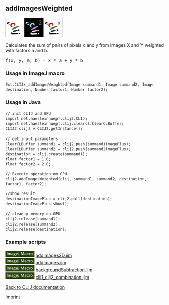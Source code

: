 ## addImagesWeighted
<img src="images/mini_clij1_logo.png"/><img src="images/mini_clij2_logo.png"/><img src="images/mini_clijx_logo.png"/>

Calculates the sum of pairs of pixels x and y from images X and Y weighted with factors a and b.

<pre>f(x, y, a, b) = x * a + y * b</pre>

### Usage in ImageJ macro
```
Ext.CLIJx_addImagesWeighted(Image summand1, Image summand2, Image destination, Number factor1, Number factor2);
```


### Usage in Java
```
// init CLIJ and GPU
import net.haesleinhuepf.clij2.CLIJ;
import net.haesleinhuepf.clij.clearcl.ClearCLBuffer;
CLIJ2 clij2 = CLIJ2.getInstance();

// get input parameters
ClearCLBuffer summand1 = clij2.push(summand1ImagePlus);
ClearCLBuffer summand2 = clij2.push(summand2ImagePlus);
destination = clij.create(summand1);
float factor1 = 1.0;
float factor2 = 2.0;
```

```
// Execute operation on GPU
clij2.addImagesWeighted(clij, summand1, summand2, destination, factor1, factor2);
```

```
//show result
destinationImagePlus = clij2.pull(destination);
destinationImagePlus.show();

// cleanup memory on GPU
clij2.release(summand1);
clij2.release(summand2);
clij2.release(destination);
```




### Example scripts
<a href="https://github.com/clij/clij2-docs/blob/master/src/main/macro/"><img src="images/language_macro.png" height="20"/></a> [addImages3D.ijm](https://github.com/clij/clij2-docs/blob/master/src/main/macro/addImages3D.ijm)  
<a href="https://github.com/clij/clij2-docs/blob/master/src/main/macro/"><img src="images/language_macro.png" height="20"/></a> [addImages.ijm](https://github.com/clij/clij2-docs/blob/master/src/main/macro/addImages.ijm)  
<a href="https://github.com/clij/clij2-docs/blob/master/src/main/macro/"><img src="images/language_macro.png" height="20"/></a> [backgroundSubtraction.ijm](https://github.com/clij/clij2-docs/blob/master/src/main/macro/backgroundSubtraction.ijm)  
<a href="https://github.com/clij/clij2-docs/blob/master/src/main/macro/"><img src="images/language_macro.png" height="20"/></a> [clij1_clij2_combination.ijm](https://github.com/clij/clij2-docs/blob/master/src/main/macro/clij1_clij2_combination.ijm)  


[Back to CLIJ documentation](https://clij.github.io/)

[Imprint](https://clij.github.io/imprint)
